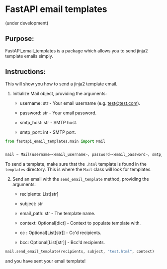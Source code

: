 # FastAPI email templates

(under development)

## Purpose:

FastAPI_email_templates is a package which allows you to send jinja2 template emails simply.



## Instructions:

This will show you how to send a jinja2 template email.



1. Initialize Mail object, providing the arguments:
   
   - username: str - Your email username (e.g. test@test.com).
   
   - password: str - Your email password.
   
   - smtp_host: str - SMTP host.
   
   - smtp_port: int - SMTP port.

```python
from fastapi_email_templates.main import Mail


mail = Mail(username=<email_username>, password=<email_password>, smtp_host=<smtp_host>, smtp_port=<smtp_port>)

```

To send a template, make sure that the `.html` template is found in the `templates` directory. This is where the `Mail` class will look for templates.



2. Send an email with the `send_email_template` method, providing the arguments:
   
   - recipients: List[str]
   
   - subject: str
   
   - email_path: str - The template name.
   
   - context: Optional[dict] - Context to populate template with.
   
   - cc : Optional[List[str]] - Cc'd recipients.
   
   - bcc: Optional[List[str]] - Bcc'd recipients.

```python
mail.send_email_template(recipients, subject, "test.html", context)
```

and you have sent your email template! 
